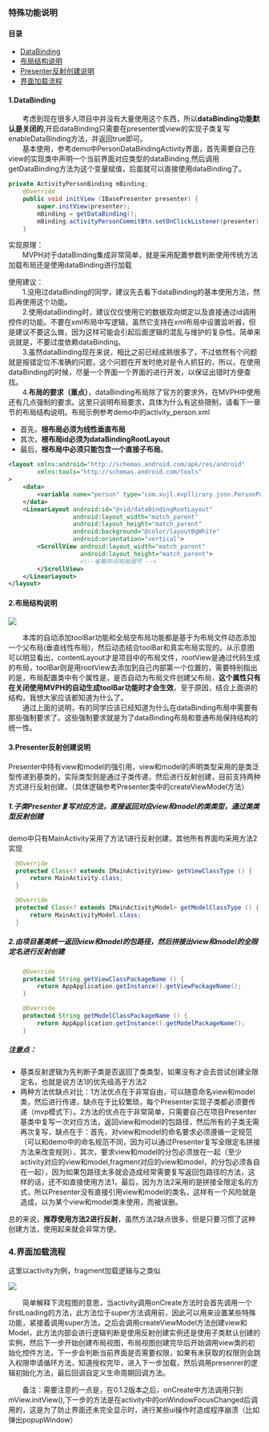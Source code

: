 ### 特殊功能说明
#### 目录
- [DataBinding](#DataBinding)
- [布局结构说明](#布局结构说明)
- [Presenter反射创建说明](#Presenter反射创建说明)
- [界面加载流程](#界面加载流程)

#### 1.DataBinding

&emsp;&emsp;考虑到现在很多人项目中并没有大量使用这个东西，所以**dataBinding功能默认是关闭的**,开启dataBinding只需要在presenter或view的实现子类复写enableDataBinding方法，并返回true即可。<br>
&emsp;&emsp;基本使用，参考demo中PersonDataBindingActivity界面，首先需要自己在view的实现类中声明一个当前界面对应类型的dataBinding,然后调用getDataBinding方法为这个变量赋值，后面就可以直接使用dataBinding了。

~~~java
private ActivityPersonBinding mBinding;
    @Override
    public void initView (IBasePresenter presenter) {
        super.initView(presenter);
        mBinding = getDataBinding();
        mBinding.activityPersonCommitBtn.setOnClickListener(presenter);
    }
~~~
实现原理：<br>
&emsp;&emsp;MVPH对于dataBinding集成非常简单，就是采用配置参数判断使用传统方法加载布局还是使用dataBinding进行加载

使用建议：<br>
&emsp;&emsp;1.没用过dataBinding的同学，建议先去看下dataBinding的基本使用方法，然后再使用这个功能。<br>
&emsp;&emsp;2.使用dataBinding时，建议仅仅使用它的数据双向绑定以及直接通过id调用控件的功能。不要在xml布局中写逻辑，虽然它支持在xml布局中设置监听器，但是建议不要这么做，因为这样可能会引起后面逻辑的混乱与维护的复杂性。简单来说就是，不要过度依赖dataBinding。<br>
&emsp;&emsp;3.虽然dataBinding现在来说，相比之前已经成熟很多了，不过依然有个问题就是报错定位不准确的问题，这个问题在开发时绝对是令人抓狂的，所以，在使用dataBinding的时候，尽量一个界面一个界面的进行开发，以保证出错时方便查找。<br>
&emsp;&emsp;4.**布局的要求（重点）**，dataBinding布局除了官方的要求外，在MVPH中使用还有几点强制的要求。这里只说明布局要求，具体为什么有这些限制，请看下一章节的布局结构说明。布局示例参考demo中的activity_person.xml
* 首先，**根布局必须为线性垂直布局**
* 其次，**根布局id必须为dataBindingRootLayout**
* 最后，**根布局中必须只能包含一个直接子布局**。


~~~xml
<layout xmlns:android="http://schemas.android.com/apk/res/android"
        xmlns:tools="http://schemas.android.com/tools"
>
    <data>
        <variable name="person" type="com.xujl.mvpllirary.json.PersonPayload"/>
    </data>
    <LinearLayout android:id="@+id/dataBindingRootLayout"
                  android:layout_width="match_parent"
                  android:layout_height="match_parent"
                  android:background="@color/layoutBgWhite"
                  android:orientation="vertical">
        <ScrollView android:layout_width="match_parent"
                    android:layout_height="match_parent">
                    <!--省略中间布局细节 -->
        </ScrollView>
    </LinearLayout>
</layout>
~~~
#### 2.布局结构说明

![](https://raw.githubusercontent.com/AcgnCodeMonkey/MVPLibrary/master/file/布局结构示意图.png)

&emsp;&emsp;本库的自动添加toolBar功能和全局空布局功能都是基于为布局文件动态添加一个父布局(垂直线性布局)，然后动态结合toolBar和真实布局实现的。从示意图可以明显看出，contentLayout才是项目中的布局文件，rootView是通过代码生成的布局，toolBar则是用rootView去添加到自己内部第一个位置的，需要特别指出的是，布局配置类中有个属性是，是否自动为布局文件创建父布局，**这个属性只有在关闭使用MVPH的自动生成toolBar功能时才会生效**，至于原因，结合上面讲的结构，我想大家应该都知道为什么了。<br>
&emsp;&emsp;通过上面的说明，有的同学应该已经知道为什么在dataBinding布局中需要有那些强制要求了。这些强制要求就是为了dataBinding布局和普通布局保持结构的统一性。
#### 3.Presenter反射创建说明
Presenter中持有view和model的强引用，view和model的声明类型采用的是类泛型传递到基类的，实际类型则是通过子类传递，然后进行反射创建，目前支持两种方式进行反射创建。（具体逻辑参考Presenter类中的createViewModel方法）
##### 1.子类Presenter复写对应方法，直接返回对应view和model的类类型，通过类类型反射创建
demo中只有MainActivity采用了方法1进行反射创建，其他所有界面均采用方法2实现
~~~java
  @Override
  protected Class<? extends IMainActivityView> getViewClassType () {
      return MainActivity.class;
  }

  @Override
  protected Class<? extends IMainActivityModel> getModelClassType () {
      return MainActivityModel.class;
  }
~~~
##### 2.由项目基类统一返回view和model的包路径，然后拼接出view和model的全限定名进行反射创建
~~~java
    @Override
    protected String getViewClassPackageName () {
        return AppApplication.getInstance().getViewPackageName();
    }

    @Override
    protected String getModelClassPackageName () {
        return AppApplication.getInstance().getModelPackageName();
    }
~~~
##### 注意点：
* 基类反射逻辑为先判断子类是否返回了类类型，如果没有才会去尝试创建全限定名，也就是说方法1的优先级高于方法2
* 两种方法优缺点对比：1方法优点在于非常自由，可以随意命名view和model类，然后进行传递，缺点在于比较繁琐，每个Presenter实现子类都必须要传递（mvp模式下）。2方法的优点在于非常简单，只需要自己在项目Presenter基类中复写一次对应方法，返回view和model的包路径，然后所有的子类无需再次复写，缺点在于：首先，对view和model的命名要求必须遵循一定规范（可以和demo中的命名规范不同，因为可以通过Presenter复写全限定名拼接方法来改变规则），其次，要求view和model的分包必须放在一起（至少activity对应的view和model,fragment对应的view和model，的分包必须各自在一起），因为如果包路径太多就会造成经常需要复写返回包路径的方法，这样的话，还不如直接使用方法1，最后，因为方法2采用的是拼接全限定名的方式，所以Presenter没有直接引用view和model的类名，这样有一个风险就是造成，以为某个view和model类未使用，而被误删。

总的来说，**推荐使用方法2进行反射**，虽然方法2缺点很多，但是只要习惯了这种创建方法，使用起来就会非常方便。

### 4.界面加载流程
这里以activity为例，fragment加载逻辑与之类似

![](https://raw.githubusercontent.com/AcgnCodeMonkey/MVPLibrary/master/file/加载流程图.png)

&emsp;&emsp;简单解释下流程图的意思，当activity调用onCreate方法时会首先调用一个firstLoading的方法，此方法位于super方法调用前，因此可以用来设置某些特殊功能，紧接着调用super方法，之后会调用createViewModel方法创建view和Model，此方法内部会进行逻辑判断是使用反射创建实例还是使用子类默认创建的实例，然后下一步开始创建布局视图，布局视图创建完毕后开始调用view类的初始化控件方法，下一步会判断当前界面是否需要权限，如果有未获取的权限则会跳入权限申请循环方法，知道授权完毕，进入下一步加载，然后调用presenrer的逻辑初始化方法，最后回调自定义生命周期回调方法。

&emsp;&emsp;备注：需要注意的一点是，在0.1.2版本之后，onCreate中方法调用只到mView.initView(),下一步的方法是在activity中的onWindowFocusChanged后调用的，这是为了防止界面还未完全显示时，进行某些ui操作时造成程序崩溃（比如弹出popupWindow）
